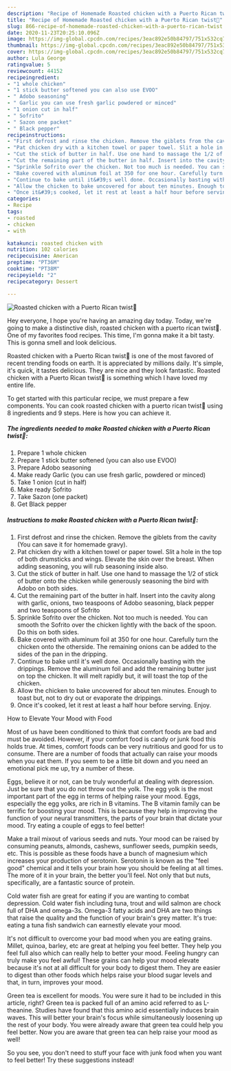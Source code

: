 ```yaml
---
description: "Recipe of Homemade Roasted chicken with a Puerto Rican twist🍗"
title: "Recipe of Homemade Roasted chicken with a Puerto Rican twist🍗"
slug: 866-recipe-of-homemade-roasted-chicken-with-a-puerto-rican-twist
date: 2020-11-23T20:25:10.096Z
image: https://img-global.cpcdn.com/recipes/3eac892e50b84797/751x532cq70/roasted-chicken-with-a-puerto-rican-twist🍗-recipe-main-photo.jpg
thumbnail: https://img-global.cpcdn.com/recipes/3eac892e50b84797/751x532cq70/roasted-chicken-with-a-puerto-rican-twist🍗-recipe-main-photo.jpg
cover: https://img-global.cpcdn.com/recipes/3eac892e50b84797/751x532cq70/roasted-chicken-with-a-puerto-rican-twist🍗-recipe-main-photo.jpg
author: Lula George
ratingvalue: 5
reviewcount: 44152
recipeingredient:
- "1 whole chicken"
- "1 stick butter softened you can also use EVOO"
- " Adobo seasoning"
- " Garlic you can use fresh garlic powdered or minced"
- "1 onion cut in half"
- " Sofrito"
- " Sazon one packet"
- " Black pepper"
recipeinstructions:
- "First defrost and rinse the chicken. Remove the giblets from the cavity (You can save it for homemade gravy)."
- "Pat chicken dry with a kitchen towel or paper towel. Slit a hole in the top of both drumsticks and wings. Elevate the skin over the breast. When adding seasoning, you will rub seasoning inside also."
- "Cut the stick of butter in half. Use one hand to massage the 1/2 of stick of butter onto the chicken while generously seasoning the bird with Adobo on both sides."
- "Cut the remaining part of the butter in half. Insert into the cavity along with garlic, onions, two teaspoons of Adobo seasoning, black pepper and two teaspoons of Sofrito"
- "Sprinkle Sofrito over the chicken. Not too much is needed. You can smooth the Sofrito over the chicken lightly with the back of the spoon. Do this on both sides."
- "Bake covered with aluminum foil at 350 for one hour. Carefully turn the chicken onto the otherside. The remaining onions can be added to the sides of the pan in the dripping."
- "Continue to bake until it&#39;s well done. Occasionally basting with the drippings. Remove the aluminum foil and add the remaining butter just on top the chicken. It will melt rapidly but, it will toast the top of the chicken."
- "Allow the chicken to bake uncovered for about ten minutes. Enough to toast but, not to dry out or evaporate the drippings."
- "Once it&#39;s cooked, let it rest at least a half hour before serving. Enjoy."
categories:
- Recipe
tags:
- roasted
- chicken
- with

katakunci: roasted chicken with 
nutrition: 102 calories
recipecuisine: American
preptime: "PT36M"
cooktime: "PT38M"
recipeyield: "2"
recipecategory: Dessert

---
```



![Roasted chicken with a Puerto Rican twist🍗](https://img-global.cpcdn.com/recipes/3eac892e50b84797/751x532cq70/roasted-chicken-with-a-puerto-rican-twist🍗-recipe-main-photo.jpg)

Hey everyone, I hope you're having an amazing day today. Today, we're going to make a distinctive dish, roasted chicken with a puerto rican twist🍗. One of my favorites food recipes. This time, I'm gonna make it a bit tasty. This is gonna smell and look delicious.

Roasted chicken with a Puerto Rican twist🍗 is one of the most favored of recent trending foods on earth. It is appreciated by millions daily. It's simple, it's quick, it tastes delicious. They are nice and they look fantastic. Roasted chicken with a Puerto Rican twist🍗 is something which I have loved my entire life.




To get started with this particular recipe, we must prepare a few components. You can cook roasted chicken with a puerto rican twist🍗 using 8 ingredients and 9 steps. Here is how you can achieve it.

<!--inarticleads1-->

##### The ingredients needed to make Roasted chicken with a Puerto Rican twist🍗:

1. Prepare 1 whole chicken
1. Prepare 1 stick butter softened (you can also use EVOO)
1. Prepare  Adobo seasoning
1. Make ready  Garlic (you can use fresh garlic, powdered or minced)
1. Take 1 onion (cut in half)
1. Make ready  Sofrito
1. Take  Sazon (one packet)
1. Get  Black pepper




<!--inarticleads2-->

##### Instructions to make Roasted chicken with a Puerto Rican twist🍗:

1. First defrost and rinse the chicken. Remove the giblets from the cavity (You can save it for homemade gravy).
1. Pat chicken dry with a kitchen towel or paper towel. Slit a hole in the top of both drumsticks and wings. Elevate the skin over the breast. When adding seasoning, you will rub seasoning inside also.
1. Cut the stick of butter in half. Use one hand to massage the 1/2 of stick of butter onto the chicken while generously seasoning the bird with Adobo on both sides.
1. Cut the remaining part of the butter in half. Insert into the cavity along with garlic, onions, two teaspoons of Adobo seasoning, black pepper and two teaspoons of Sofrito
1. Sprinkle Sofrito over the chicken. Not too much is needed. You can smooth the Sofrito over the chicken lightly with the back of the spoon. Do this on both sides.
1. Bake covered with aluminum foil at 350 for one hour. Carefully turn the chicken onto the otherside. The remaining onions can be added to the sides of the pan in the dripping.
1. Continue to bake until it&#39;s well done. Occasionally basting with the drippings. Remove the aluminum foil and add the remaining butter just on top the chicken. It will melt rapidly but, it will toast the top of the chicken.
1. Allow the chicken to bake uncovered for about ten minutes. Enough to toast but, not to dry out or evaporate the drippings.
1. Once it&#39;s cooked, let it rest at least a half hour before serving. Enjoy.




How to Elevate Your Mood with Food


Most of us have been conditioned to think that comfort foods are bad and must be avoided. However, if your comfort food is candy or junk food this holds true. At times, comfort foods can be very nutritious and good for us to consume. There are a number of foods that actually can raise your moods when you eat them. If you seem to be a little bit down and you need an emotional pick me up, try a number of these.

Eggs, believe it or not, can be truly wonderful at dealing with depression. Just be sure that you do not throw out the yolk. The egg yolk is the most important part of the egg in terms of helping raise your mood. Eggs, especially the egg yolks, are rich in B vitamins. The B vitamin family can be terrific for boosting your mood. This is because they help in improving the function of your neural transmitters, the parts of your brain that dictate your mood. Try eating a couple of eggs to feel better!

Make a trail mixout of various seeds and nuts. Your mood can be raised by consuming peanuts, almonds, cashews, sunflower seeds, pumpkin seeds, etc. This is possible as these foods have a bunch of magnesium which increases your production of serotonin. Serotonin is known as the "feel good" chemical and it tells your brain how you should be feeling at all times. The more of it in your brain, the better you'll feel. Not only that but nuts, specifically, are a fantastic source of protein.

Cold water fish are great for eating if you are wanting to combat depression. Cold water fish including tuna, trout and wild salmon are chock full of DHA and omega-3s. Omega-3 fatty acids and DHA are two things that raise the quality and the function of your brain's grey matter. It's true: eating a tuna fish sandwich can earnestly elevate your mood. 

It's not difficult to overcome your bad mood when you are eating grains. Millet, quinoa, barley, etc are great at helping you feel better. They help you feel full also which can really help to better your mood. Feeling hungry can truly make you feel awful! These grains can help your mood elevate because it's not at all difficult for your body to digest them. They are easier to digest than other foods which helps raise your blood sugar levels and that, in turn, improves your mood.

Green tea is excellent for moods. You were sure it had to be included in this article, right? Green tea is packed full of an amino acid referred to as L-theanine. Studies have found that this amino acid essentially induces brain waves. This will better your brain's focus while simultaneously loosening up the rest of your body. You were already aware that green tea could help you feel better. Now you are aware that green tea can help raise your mood as well!

So you see, you don't need to stuff your face with junk food when you want to feel better! Try  these suggestions  instead!

